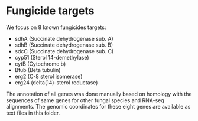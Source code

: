 # Fungicide targets

We focus on 8 known fungicides targets:

- sdhA (Succinate dehydrogenase sub. A)
- sdhB (Succinate dehydrogenase sub. B)
- sdcC (Succinate dehydrogenase sub. C)
- cyp51 (Sterol 14-demethylase)
- cytB (Cytochrome b)
- Btub (Beta tubulin)
- erg2 (C-8 sterol isomerase)
- erg24 (delta(14)-sterol reductase)

The annotation of all genes was done manually based on homology with the sequences of same genes for other fungal species and RNA-seq alignments.
The genomic coordinates for these eight genes are available as text files in this folder.
